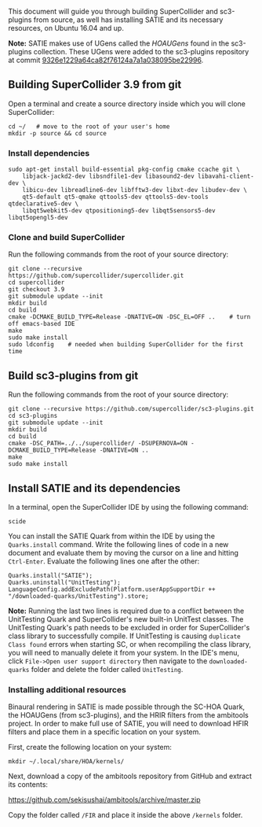 This document will guide you through building SuperCollider and sc3-plugins from source, as well has installing SATIE and its necessary resources, on Ubuntu 16.04 and up.

**Note:**  SATIE makes use of UGens called the *HOAUGens* found in the sc3-plugins collection. These UGens were added to the sc3-plugins repository at commit [9326e1229a64ca82f76124a7a1a038095be22996](https://github.com/supercollider/sc3-plugins/tree/9326e1229a64ca82f76124a7a1a038095be22996).

## Building SuperCollider 3.9 from git

Open a terminal and create a source directory inside which you will clone SuperCollider:
```
cd ~/	# move to the root of your user's home 
mkdir -p source && cd source
```

### Install dependencies

```
sudo apt-get install build-essential pkg-config cmake ccache git \
    libjack-jackd2-dev libsndfile1-dev libasound2-dev libavahi-client-dev \
    libicu-dev libreadline6-dev libfftw3-dev libxt-dev libudev-dev \
    qt5-default qt5-qmake qttools5-dev qttools5-dev-tools qtdeclarative5-dev \
    libqt5webkit5-dev qtpositioning5-dev libqt5sensors5-dev libqt5opengl5-dev
```

### Clone and build SuperCollider

Run the following commands from the root of your source directory:
```
git clone --recursive https://github.com/supercollider/supercollider.git
cd supercollider
git checkout 3.9
git submodule update --init
mkdir build
cd build
cmake -DCMAKE_BUILD_TYPE=Release -DNATIVE=ON -DSC_EL=OFF ..    # turn off emacs-based IDE
make
sudo make install
sudo ldconfig    # needed when building SuperCollider for the first time
```

## Build sc3-plugins from git

Run the following commands from the root of your source directory:
```
git clone --recursive https://github.com/supercollider/sc3-plugins.git
cd sc3-plugins
git submodule update --init
mkdir build
cd build
cmake -DSC_PATH=../../supercollider/ -DSUPERNOVA=ON -DCMAKE_BUILD_TYPE=Release -DNATIVE=ON ..
make
sudo make install
```

## Install SATIE and its dependencies

In a terminal, open the SuperCollider IDE by using the following command:
```
scide
```

You can install the SATIE Quark from within the IDE by using the `Quarks.install` command. Write the following lines of code in a new document and evaluate them by moving the cursor on a line and hitting `Ctrl-Enter`. Evaluate the following lines one after the other:
```
Quarks.install("SATIE");
Quarks.uninstall("UnitTesting");
LanguageConfig.addExcludePath(Platform.userAppSupportDir ++ "/downloaded-quarks/UnitTesting").store;
```

**Note:**  Running the last two lines is required due to a conflict between the UnitTesting Quark and SuperCollider's new built-in UnitTest classes. The UnitTesting Quark's path needs to be excluded in order for SuperCollider's class library to successfully compile. If UnitTesting is causing `duplicate Class found` errors when starting SC, or when recompiling the class library, you will need to manually delete it from your system. In the IDE's menu, click `File->Open user support directory` then navigate to the `downloaded-quarks` folder and delete the folder called `UnitTesting`.

### Installing additional resources

Binaural rendering in SATIE is made possible through the SC-HOA Quark, the HOAUGens (from sc3-plugins), and the HRIR filters from the ambitools project. In order to make full use of SATIE, you will need to download HFIR filters and place them in a specific location on your system.

First, create the following location on your system:
```
mkdir ~/.local/share/HOA/kernels/ 
```

Next, download a copy of the ambitools repository from GitHub and extract its contents:

https://github.com/sekisushai/ambitools/archive/master.zip

Copy the folder called `/FIR` and place it inside the above `/kernels` folder.

